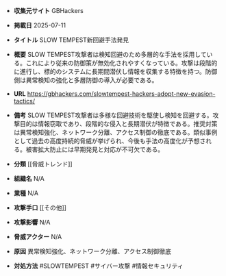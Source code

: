 - **収集元サイト**
GBHackers

- **掲載日**
2025-07-11

- **タイトル**
SLOW TEMPEST新回避手法発見

- **概要**
SLOW TEMPEST攻撃者は検知回避のため多層的な手法を採用している。これにより従来の防御策が無効化されやすくなっている。攻撃は段階的に進行し、標的のシステムに長期間潜伏し情報を収集する特徴を持つ。防御側は異常検知の強化と多層防御の導入が必要である。

- **URL**
https://gbhackers.com/slowtempest-hackers-adopt-new-evasion-tactics/

- **備考**
SLOW TEMPEST攻撃者は多様な回避技術を駆使し検知を回避する。攻撃目的は情報窃取であり、段階的な侵入と長期潜伏が特徴である。推奨対策は異常検知強化、ネットワーク分離、アクセス制御の徹底である。類似事例として過去の高度持続的脅威が挙げられ、今後も手法の高度化が予想される。被害拡大防止には早期発見と対応が不可欠である。

- **分類**
[[脅威トレンド]]

- **組織名**
N/A

- **業種**
N/A

- **攻撃手口**
[[その他]]

- **攻撃影響**
N/A

- **脅威アクター**
N/A

- **原因**
異常検知強化、ネットワーク分離、アクセス制御徹底

- **対処方法**
#SLOWTEMPEST #サイバー攻撃 #情報セキュリティ
